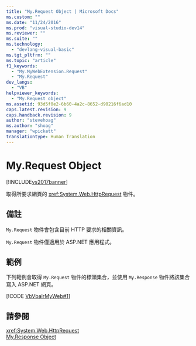 ```yaml
---
title: "My.Request Object | Microsoft Docs"
ms.custom: ""
ms.date: "11/24/2016"
ms.prod: "visual-studio-dev14"
ms.reviewer: ""
ms.suite: ""
ms.technology: 
  - "devlang-visual-basic"
ms.tgt_pltfrm: ""
ms.topic: "article"
f1_keywords: 
  - "My.MyWebExtension.Request"
  - "My.Request"
dev_langs: 
  - "VB"
helpviewer_keywords: 
  - "My.Request object"
ms.assetid: 93d5f0e2-6b60-4a2c-8652-d90216f6ad10
caps.latest.revision: 9
caps.handback.revision: 9
author: "stevehoag"
ms.author: "shoag"
manager: "wpickett"
translationtype: Human Translation
---
```

# My.Request Object
[!INCLUDE[vs2017banner](../../../csharp/includes/vs2017banner.md)]

取得所要求網頁的 <xref:System.Web.HttpRequest> 物件。  
  
## 備註  
 `My.Request` 物件會包含目前 HTTP 要求的相關資訊。  
  
 `My.Request` 物件僅適用於 ASP.NET 應用程式。  
  
## 範例  
 下列範例會取得 `My.Request` 物件的標頭集合，並使用 `My.Response` 物件將該集合寫入 ASP.NET 網頁。  
  
 [!CODE [VbVbalrMyWeb#1](../CodeSnippet/VS_Snippets_VBCSharp/VbVbalrMyWeb#1)]  
  
## 請參閱  
 <xref:System.Web.HttpRequest>   
 [My.Response Object](../../../visual-basic/language-reference/objects/my-response-object.md)